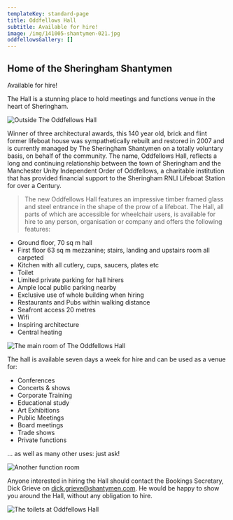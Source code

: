 ```yaml
---
templateKey: standard-page
title: Oddfellows Hall
subtitle: Available for hire!
image: /img/141005-shantymen-021.jpg
oddfellowsGallery: []
---
```

## Home of the Sheringham Shantymen

Available for hire!

The Hall is a stunning place to hold meetings and functions venue in the heart of Sheringham.

![Outside The Oddfellows Hall](/img/outside-2.jpg "Outside The Oddfellows Hall")

Winner of three architectural awards, this 140 year old, brick and flint former lifeboat house was sympathetically rebuilt and restored in 2007 and is currently managed by The Sheringham Shantymen on a totally voluntary basis, on behalf of the community.  The name, Oddfellows Hall, reflects a long and continuing relationship between the town of Sheringham and the Manchester Unity Independent Order of Oddfellows, a charitable institution that has provided financial support to the Sheringham RNLI Lifeboat Station for over a Century.

> The new Oddfellows Hall features an impressive timber framed glass and steel entrance in the shape of the prow of a lifeboat.  The Hall, all parts of which are accessible for wheelchair users, is available for hire to any person, organisation or company and offers the following features:

* Ground floor, 70 sq m hall
* First floor 63 sq m mezzanine; stairs, landing and upstairs room all carpeted
* Kitchen with all cutlery, cups, saucers, plates etc
* Toilet
* Limited private parking for hall hirers
* Ample local public parking nearby
* Exclusive use of whole building when hiring
* Restaurants and Pubs within walking distance
* Seafront access 20 metres
* Wifi
* Inspiring architecture
* Central heating

![The main room of The Oddfellows Hall](/img/141005-shantymen-0401.jpg "The main room of The Oddfellows Hall")

The hall is available seven days a week for hire and can be used as a venue for:

* Conferences
* Concerts & shows
* Corporate Training
* Educational study
* Art Exhibitions
* Public Meetings
* Board meetings
* Trade shows
* Private functions

… as well as many other uses: just ask!

![Another function room](/img/141005-shantymen-0361.jpg "Another function room")

Anyone interested in hiring the Hall should contact the Bookings Secretary, Dick Grieve on dick.grieve@shantymen.com. He would be happy to show you around the Hall, without any obligation to hire.

![The toilets at Oddfellows Hall](/img/141005-shantymen-0391.jpg "The toilets at Oddfellows Hall")
